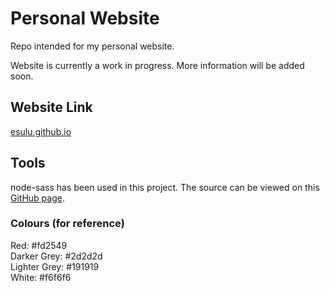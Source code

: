 # Personal Website
Repo intended for my personal website.

Website is currently a work in progress. More information will be added soon.

## Website Link
[esulu.github.io](https://esulu.github.io/dist/index.html)

## Tools
node-sass has been used in this project. The source can be viewed on this [GitHub page](https://github.com/sass/node-sass).

### Colours (for reference)
Red: #fd2549  
Darker Grey: #2d2d2d  
Lighter Grey: #191919  
White: #f6f6f6  
